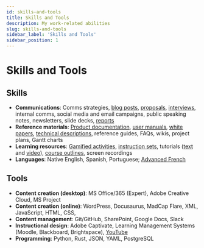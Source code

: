 ```yaml
---
id: skills-and-tools
title: Skills and Tools
description: My work-related abilities
slug: skills-and-tools
sidebar_label: 'Skills and Tools'
sidebar_position: 1
---
```


# Skills and Tools

## Skills

- **Communications**: Comms strategies, [blog posts](https://www.algonquincollege.com/r3/the-5-ws-of-the-portal-pathfinders/), [proposals](@site/static/portfolio/technical-writing/minimizing-turnover-disruptions.pdf), [interviews](https://www.algonquincollege.com/r3/meet-krista-pearson-the-new-executive-sponsor-of-the-r3-project/), internal comms, social media and email campaigns, public speaking notes, newsletters, slide decks, [reports](@site/static/portfolio/visual-communication/rise-in-female-employment.pdf)
- **Reference materials**: [Product documentation](https://github.com/igorcasmarques/tally_pie?tab=readme-ov-file#tally-pie), [user manuals](@site/static/portfolio/technical-writing/automated-display-system.pdf), [white papers](@site/static/portfolio/technical-writing/strata-g-matrix-system.pdf), [technical descriptions](@site/static/portfolio/technical-writing/hb-pencil-with-eraser.pdf), reference guides, FAQs, wikis, project plans, Gantt charts
- **Learning resources**: [Gamified activities](https://www.algonquincollege.com/r3/play-a-thesis-sm-game-and-see-how-quickly-you-can-update-a-person-record/), [instruction sets](@site/static/portfolio/instructional-design/borrowing-physical-items.pdf), tutorials ([text](@site/static/portfolio/instructional-design/create-your-technical-writer-website.pdf) and [video](https://www.youtube.com/@musictheory1017/videos)), [course outlines](https://kb.osu.edu/items/a22af78d-7425-4075-8240-b4d6845e30b0), screen recordings
- **Languages**: Native English, Spanish, Portuguese; [Advanced French](@site/static/resume/skills-and-tools/tcf-2020.pdf)

## Tools

- **Content creation (desktop)**: MS Office/365 (Expert), Adobe Creative Cloud, MS Project
- **Content creation (online)**: WordPress, Docusaurus, MadCap Flare, XML, JavaScript, HTML, CSS,
- **Content management**: Git/GitHub, SharePoint, Google Docs, Slack
- **Instructional design**: Adobe Captivate, Learning Management Systems (Moodle, Blackboard, Brightspace), [YouTube](https://www.youtube.com/@musictheory1017/videos)
- **Programming**: Python, Rust, JSON, YAML, PostgreSQL
